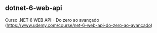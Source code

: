 ## dotnet-6-web-api
Curso  .NET 6 WEB API - Do zero ao avançado (https://www.udemy.com/course/net-6-web-api-do-zero-ao-avancado)
